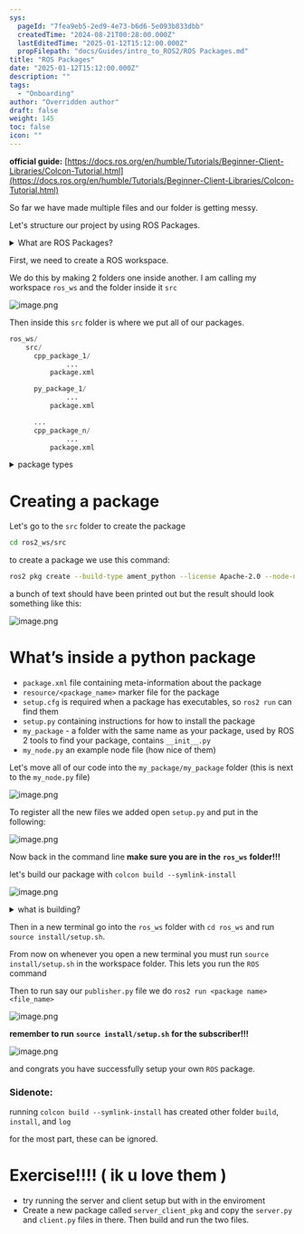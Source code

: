 ```yaml
---
sys:
  pageId: "7fea9eb5-2ed9-4e73-b6d6-5e093b833dbb"
  createdTime: "2024-08-21T00:28:00.000Z"
  lastEditedTime: "2025-01-12T15:12:00.000Z"
  propFilepath: "docs/Guides/intro_to_ROS2/ROS Packages.md"
title: "ROS Packages"
date: "2025-01-12T15:12:00.000Z"
description: ""
tags:
  - "Onboarding"
author: "Overridden author"
draft: false
weight: 145
toc: false
icon: ""
---
```


**official guide:** [https://docs.ros.org/en/humble/Tutorials/Beginner-Client-Libraries/Colcon-Tutorial.html](https://docs.ros.org/en/humble/Tutorials/Beginner-Client-Libraries/Colcon-Tutorial.html)

So far we have made multiple files and our folder is getting messy.

Let's structure our project by using ROS Packages.

<details>

<summary>What are ROS Packages?</summary>

ROS Packages are, as the name implies, packages of code that are highly sharable between ROS developers.

They consist of a folder, `package.xml` file, and source code

```python
      cpp_package_1/
		      ... imagine much code files here ..
          package.xml
```

</details>

First, we need to create a ROS workspace.

We do this by making 2 folders one inside another. I am calling my workspace `ros_ws` and the folder inside it `src`

![image.png](https://prod-files-secure.s3.us-west-2.amazonaws.com/d518164a-d88e-44d1-a4ee-3adb3bd8bce0/70706947-fd18-4537-a67b-e12946812d31/image.png?X-Amz-Algorithm=AWS4-HMAC-SHA256&X-Amz-Content-Sha256=UNSIGNED-PAYLOAD&X-Amz-Credential=ASIAZI2LB46634NBGIWB%2F20250424%2Fus-west-2%2Fs3%2Faws4_request&X-Amz-Date=20250424T190136Z&X-Amz-Expires=3600&X-Amz-Security-Token=IQoJb3JpZ2luX2VjEIP%2F%2F%2F%2F%2F%2F%2F%2F%2F%2FwEaCXVzLXdlc3QtMiJGMEQCIEDH5uM%2Bydh96H0mTx6HvjLy3dgJe%2FEpSlPkjj5D63GRAiASg9GX9nE44iMjN6F2CGa51uY8BLwTG4cXDtgPuVCIfSr%2FAwgcEAAaDDYzNzQyMzE4MzgwNSIMRv8LO%2FdDyRfIsKcuKtwD3reSH4clecWlmSGw96azTYw7q06M6LtjtR60gA8uoYAICWVXDz67Stu%2B42m26JM7efDLhvHOPkwzcj%2FrNS3aibgqfY9gmssQ6kkTibGYdBp9PqjKejc5j%2FVS0QYQyf37%2BE9%2B5jTD9oroXZfrY4zcv3AKtSDzZRsLNnUSxoYSIWz3kKjDpvOLvZUCp4DzaRFTTMxyXsdWfBwS1NsIelOdn4VnIDoKy7Ss6b2l4KQD45GTORDTpHMJB6lPHd2%2FZCRFL9gW7OfFzNXGeWzdBpKv7vi%2F9bNA92f5kc8SfvDtnMrCmlD19n%2FSBI2ejazaC8ZMyNhczIVwUMZt%2FW7MRaR0%2FKJbr4Zm8uXUm0QCl9LkVIeBz3bvfvgpYSD5zc536imV%2F3ZGIE3ckW6lA5KOJFbZ7ZwWWfcjIMWdKvtqpT%2BUUMyY2rYMvVBFdV%2FeF%2B2H6wZW%2FUNa44pAJaTybqY4OTv3iN8hy7ryw5ZSDK%2BYyLgAekqw%2FjUc65ApJXWRYRgd0t9nF9qQ3ICYmwL3pCN37TUdvlGRHsTYQ8hyg07vKHvZt9jaDWsFm2M5%2FzLu%2FeOsVK%2FT1MQm7tMEToRQEu6Vb8IHllfBApp9r%2FSOcEZMWO%2Bbi8qnSny1hd2OtNzrMoUw04mqwAY6pgGFrhgvYd6Gv3nGjtXIgVe2EyH1A0WFNHdnOVWjC%2BTe7fd2312%2Fdfd2frmO1MULor2z6x8rR9MuJleJOt6ukvWKNpeUGKFeNa5QqOEFdrK%2FJW7AfRsA55XUwdhFpTIfHoHi6vbkJOMdDf0TUlh0TACdeQe3DrMSPRAmt%2FTRyefspV4TN8i0%2Fwl%2FYPWfXNQDI%2FfvvIuzTXnSyXLvFz9clvvhrVfdppFu&X-Amz-Signature=38fa1ba93c04d07e93a1eaee03ee0e99f509cfbef802224d6ec99f6fe4108ed2&X-Amz-SignedHeaders=host&x-id=GetObject)

Then inside this `src` folder is where we put all of our packages.

```python
ros_ws/
    src/
      cpp_package_1/
		      ...
          package.xml

      py_package_1/
		      ...
          package.xml

      ...
      cpp_package_n/
		      ...
          package.xml

```

<details>

<summary>package types</summary>

packages can be either `C++` or python.

the intern file structure is different for each but for this guide we will stick to creating python packages

</details>

# Creating a package

Let's go to the `src` folder to create the package

```bash
cd ros2_ws/src
```

to create a package we use this command:

```bash
ros2 pkg create --build-type ament_python --license Apache-2.0 --node-name my_node my_package
```

a bunch of text should have been printed out but the result should look something like this:

![image.png](https://prod-files-secure.s3.us-west-2.amazonaws.com/d518164a-d88e-44d1-a4ee-3adb3bd8bce0/e6cf1e3f-8512-4a3e-b131-079f800bf3e8/image.png?X-Amz-Algorithm=AWS4-HMAC-SHA256&X-Amz-Content-Sha256=UNSIGNED-PAYLOAD&X-Amz-Credential=ASIAZI2LB46634NBGIWB%2F20250424%2Fus-west-2%2Fs3%2Faws4_request&X-Amz-Date=20250424T190136Z&X-Amz-Expires=3600&X-Amz-Security-Token=IQoJb3JpZ2luX2VjEIP%2F%2F%2F%2F%2F%2F%2F%2F%2F%2FwEaCXVzLXdlc3QtMiJGMEQCIEDH5uM%2Bydh96H0mTx6HvjLy3dgJe%2FEpSlPkjj5D63GRAiASg9GX9nE44iMjN6F2CGa51uY8BLwTG4cXDtgPuVCIfSr%2FAwgcEAAaDDYzNzQyMzE4MzgwNSIMRv8LO%2FdDyRfIsKcuKtwD3reSH4clecWlmSGw96azTYw7q06M6LtjtR60gA8uoYAICWVXDz67Stu%2B42m26JM7efDLhvHOPkwzcj%2FrNS3aibgqfY9gmssQ6kkTibGYdBp9PqjKejc5j%2FVS0QYQyf37%2BE9%2B5jTD9oroXZfrY4zcv3AKtSDzZRsLNnUSxoYSIWz3kKjDpvOLvZUCp4DzaRFTTMxyXsdWfBwS1NsIelOdn4VnIDoKy7Ss6b2l4KQD45GTORDTpHMJB6lPHd2%2FZCRFL9gW7OfFzNXGeWzdBpKv7vi%2F9bNA92f5kc8SfvDtnMrCmlD19n%2FSBI2ejazaC8ZMyNhczIVwUMZt%2FW7MRaR0%2FKJbr4Zm8uXUm0QCl9LkVIeBz3bvfvgpYSD5zc536imV%2F3ZGIE3ckW6lA5KOJFbZ7ZwWWfcjIMWdKvtqpT%2BUUMyY2rYMvVBFdV%2FeF%2B2H6wZW%2FUNa44pAJaTybqY4OTv3iN8hy7ryw5ZSDK%2BYyLgAekqw%2FjUc65ApJXWRYRgd0t9nF9qQ3ICYmwL3pCN37TUdvlGRHsTYQ8hyg07vKHvZt9jaDWsFm2M5%2FzLu%2FeOsVK%2FT1MQm7tMEToRQEu6Vb8IHllfBApp9r%2FSOcEZMWO%2Bbi8qnSny1hd2OtNzrMoUw04mqwAY6pgGFrhgvYd6Gv3nGjtXIgVe2EyH1A0WFNHdnOVWjC%2BTe7fd2312%2Fdfd2frmO1MULor2z6x8rR9MuJleJOt6ukvWKNpeUGKFeNa5QqOEFdrK%2FJW7AfRsA55XUwdhFpTIfHoHi6vbkJOMdDf0TUlh0TACdeQe3DrMSPRAmt%2FTRyefspV4TN8i0%2Fwl%2FYPWfXNQDI%2FfvvIuzTXnSyXLvFz9clvvhrVfdppFu&X-Amz-Signature=616ddc852ade6eae4ceeea7d06ac3373e4cde46085b74f7779496456e23d6a76&X-Amz-SignedHeaders=host&x-id=GetObject)

# What’s inside a python package

- `package.xml` file containing meta-information about the package
- `resource/<package_name>` marker file for the package
- `setup.cfg` is required when a package has executables, so `ros2 run` can find them
- `setup.py` containing instructions for how to install the package
- `my_package` - a folder with the same name as your package, used by ROS 2 tools to find your package, contains `__init__.py`
- `my_node.py` an example node file (how nice of them)

Let's move all of our code into the `my_package/my_package` folder (this is next to the `my_node.py` file)

![image.png](https://prod-files-secure.s3.us-west-2.amazonaws.com/d518164a-d88e-44d1-a4ee-3adb3bd8bce0/9ce58f11-0da9-4d3e-b86d-506a9685d378/image.png?X-Amz-Algorithm=AWS4-HMAC-SHA256&X-Amz-Content-Sha256=UNSIGNED-PAYLOAD&X-Amz-Credential=ASIAZI2LB46634NBGIWB%2F20250424%2Fus-west-2%2Fs3%2Faws4_request&X-Amz-Date=20250424T190136Z&X-Amz-Expires=3600&X-Amz-Security-Token=IQoJb3JpZ2luX2VjEIP%2F%2F%2F%2F%2F%2F%2F%2F%2F%2FwEaCXVzLXdlc3QtMiJGMEQCIEDH5uM%2Bydh96H0mTx6HvjLy3dgJe%2FEpSlPkjj5D63GRAiASg9GX9nE44iMjN6F2CGa51uY8BLwTG4cXDtgPuVCIfSr%2FAwgcEAAaDDYzNzQyMzE4MzgwNSIMRv8LO%2FdDyRfIsKcuKtwD3reSH4clecWlmSGw96azTYw7q06M6LtjtR60gA8uoYAICWVXDz67Stu%2B42m26JM7efDLhvHOPkwzcj%2FrNS3aibgqfY9gmssQ6kkTibGYdBp9PqjKejc5j%2FVS0QYQyf37%2BE9%2B5jTD9oroXZfrY4zcv3AKtSDzZRsLNnUSxoYSIWz3kKjDpvOLvZUCp4DzaRFTTMxyXsdWfBwS1NsIelOdn4VnIDoKy7Ss6b2l4KQD45GTORDTpHMJB6lPHd2%2FZCRFL9gW7OfFzNXGeWzdBpKv7vi%2F9bNA92f5kc8SfvDtnMrCmlD19n%2FSBI2ejazaC8ZMyNhczIVwUMZt%2FW7MRaR0%2FKJbr4Zm8uXUm0QCl9LkVIeBz3bvfvgpYSD5zc536imV%2F3ZGIE3ckW6lA5KOJFbZ7ZwWWfcjIMWdKvtqpT%2BUUMyY2rYMvVBFdV%2FeF%2B2H6wZW%2FUNa44pAJaTybqY4OTv3iN8hy7ryw5ZSDK%2BYyLgAekqw%2FjUc65ApJXWRYRgd0t9nF9qQ3ICYmwL3pCN37TUdvlGRHsTYQ8hyg07vKHvZt9jaDWsFm2M5%2FzLu%2FeOsVK%2FT1MQm7tMEToRQEu6Vb8IHllfBApp9r%2FSOcEZMWO%2Bbi8qnSny1hd2OtNzrMoUw04mqwAY6pgGFrhgvYd6Gv3nGjtXIgVe2EyH1A0WFNHdnOVWjC%2BTe7fd2312%2Fdfd2frmO1MULor2z6x8rR9MuJleJOt6ukvWKNpeUGKFeNa5QqOEFdrK%2FJW7AfRsA55XUwdhFpTIfHoHi6vbkJOMdDf0TUlh0TACdeQe3DrMSPRAmt%2FTRyefspV4TN8i0%2Fwl%2FYPWfXNQDI%2FfvvIuzTXnSyXLvFz9clvvhrVfdppFu&X-Amz-Signature=5b775c2581d6d44afa59b58be2fe2b7159ba2251e0ddf0a42d5b9a57db520b1c&X-Amz-SignedHeaders=host&x-id=GetObject)

To register all the new files we added open `setup.py` and put in the following:

![image.png](https://prod-files-secure.s3.us-west-2.amazonaws.com/d518164a-d88e-44d1-a4ee-3adb3bd8bce0/1cd7c262-4cae-4496-9d75-c178537d24a2/image.png?X-Amz-Algorithm=AWS4-HMAC-SHA256&X-Amz-Content-Sha256=UNSIGNED-PAYLOAD&X-Amz-Credential=ASIAZI2LB46634NBGIWB%2F20250424%2Fus-west-2%2Fs3%2Faws4_request&X-Amz-Date=20250424T190136Z&X-Amz-Expires=3600&X-Amz-Security-Token=IQoJb3JpZ2luX2VjEIP%2F%2F%2F%2F%2F%2F%2F%2F%2F%2FwEaCXVzLXdlc3QtMiJGMEQCIEDH5uM%2Bydh96H0mTx6HvjLy3dgJe%2FEpSlPkjj5D63GRAiASg9GX9nE44iMjN6F2CGa51uY8BLwTG4cXDtgPuVCIfSr%2FAwgcEAAaDDYzNzQyMzE4MzgwNSIMRv8LO%2FdDyRfIsKcuKtwD3reSH4clecWlmSGw96azTYw7q06M6LtjtR60gA8uoYAICWVXDz67Stu%2B42m26JM7efDLhvHOPkwzcj%2FrNS3aibgqfY9gmssQ6kkTibGYdBp9PqjKejc5j%2FVS0QYQyf37%2BE9%2B5jTD9oroXZfrY4zcv3AKtSDzZRsLNnUSxoYSIWz3kKjDpvOLvZUCp4DzaRFTTMxyXsdWfBwS1NsIelOdn4VnIDoKy7Ss6b2l4KQD45GTORDTpHMJB6lPHd2%2FZCRFL9gW7OfFzNXGeWzdBpKv7vi%2F9bNA92f5kc8SfvDtnMrCmlD19n%2FSBI2ejazaC8ZMyNhczIVwUMZt%2FW7MRaR0%2FKJbr4Zm8uXUm0QCl9LkVIeBz3bvfvgpYSD5zc536imV%2F3ZGIE3ckW6lA5KOJFbZ7ZwWWfcjIMWdKvtqpT%2BUUMyY2rYMvVBFdV%2FeF%2B2H6wZW%2FUNa44pAJaTybqY4OTv3iN8hy7ryw5ZSDK%2BYyLgAekqw%2FjUc65ApJXWRYRgd0t9nF9qQ3ICYmwL3pCN37TUdvlGRHsTYQ8hyg07vKHvZt9jaDWsFm2M5%2FzLu%2FeOsVK%2FT1MQm7tMEToRQEu6Vb8IHllfBApp9r%2FSOcEZMWO%2Bbi8qnSny1hd2OtNzrMoUw04mqwAY6pgGFrhgvYd6Gv3nGjtXIgVe2EyH1A0WFNHdnOVWjC%2BTe7fd2312%2Fdfd2frmO1MULor2z6x8rR9MuJleJOt6ukvWKNpeUGKFeNa5QqOEFdrK%2FJW7AfRsA55XUwdhFpTIfHoHi6vbkJOMdDf0TUlh0TACdeQe3DrMSPRAmt%2FTRyefspV4TN8i0%2Fwl%2FYPWfXNQDI%2FfvvIuzTXnSyXLvFz9clvvhrVfdppFu&X-Amz-Signature=bedfafe754cc10427f8b01aa01f0cc7d9741a23b7aece5393db241704fb793e0&X-Amz-SignedHeaders=host&x-id=GetObject)

Now back in the command line **make sure you are in the** **`ros_ws`** **folder!!!**

let's build our package with `colcon build --symlink-install`

![image.png](https://prod-files-secure.s3.us-west-2.amazonaws.com/d518164a-d88e-44d1-a4ee-3adb3bd8bce0/2f2a0d27-b173-48fd-b189-5f5c0ce65619/image.png?X-Amz-Algorithm=AWS4-HMAC-SHA256&X-Amz-Content-Sha256=UNSIGNED-PAYLOAD&X-Amz-Credential=ASIAZI2LB46634NBGIWB%2F20250424%2Fus-west-2%2Fs3%2Faws4_request&X-Amz-Date=20250424T190136Z&X-Amz-Expires=3600&X-Amz-Security-Token=IQoJb3JpZ2luX2VjEIP%2F%2F%2F%2F%2F%2F%2F%2F%2F%2FwEaCXVzLXdlc3QtMiJGMEQCIEDH5uM%2Bydh96H0mTx6HvjLy3dgJe%2FEpSlPkjj5D63GRAiASg9GX9nE44iMjN6F2CGa51uY8BLwTG4cXDtgPuVCIfSr%2FAwgcEAAaDDYzNzQyMzE4MzgwNSIMRv8LO%2FdDyRfIsKcuKtwD3reSH4clecWlmSGw96azTYw7q06M6LtjtR60gA8uoYAICWVXDz67Stu%2B42m26JM7efDLhvHOPkwzcj%2FrNS3aibgqfY9gmssQ6kkTibGYdBp9PqjKejc5j%2FVS0QYQyf37%2BE9%2B5jTD9oroXZfrY4zcv3AKtSDzZRsLNnUSxoYSIWz3kKjDpvOLvZUCp4DzaRFTTMxyXsdWfBwS1NsIelOdn4VnIDoKy7Ss6b2l4KQD45GTORDTpHMJB6lPHd2%2FZCRFL9gW7OfFzNXGeWzdBpKv7vi%2F9bNA92f5kc8SfvDtnMrCmlD19n%2FSBI2ejazaC8ZMyNhczIVwUMZt%2FW7MRaR0%2FKJbr4Zm8uXUm0QCl9LkVIeBz3bvfvgpYSD5zc536imV%2F3ZGIE3ckW6lA5KOJFbZ7ZwWWfcjIMWdKvtqpT%2BUUMyY2rYMvVBFdV%2FeF%2B2H6wZW%2FUNa44pAJaTybqY4OTv3iN8hy7ryw5ZSDK%2BYyLgAekqw%2FjUc65ApJXWRYRgd0t9nF9qQ3ICYmwL3pCN37TUdvlGRHsTYQ8hyg07vKHvZt9jaDWsFm2M5%2FzLu%2FeOsVK%2FT1MQm7tMEToRQEu6Vb8IHllfBApp9r%2FSOcEZMWO%2Bbi8qnSny1hd2OtNzrMoUw04mqwAY6pgGFrhgvYd6Gv3nGjtXIgVe2EyH1A0WFNHdnOVWjC%2BTe7fd2312%2Fdfd2frmO1MULor2z6x8rR9MuJleJOt6ukvWKNpeUGKFeNa5QqOEFdrK%2FJW7AfRsA55XUwdhFpTIfHoHi6vbkJOMdDf0TUlh0TACdeQe3DrMSPRAmt%2FTRyefspV4TN8i0%2Fwl%2FYPWfXNQDI%2FfvvIuzTXnSyXLvFz9clvvhrVfdppFu&X-Amz-Signature=ede5009da8605fc373d09d466857217c9377769c121bae2140d154e041f390f9&X-Amz-SignedHeaders=host&x-id=GetObject)

<details>

<summary>what is building?</summary>

if you are a CS major at Rose-Hulman you will learn the answer to this in CSSE132

but TLDR; is it combines all the code files into one program that can be run easily 

</details>

Then in a new terminal go into the `ros_ws` folder with `cd ros_ws` and run `source install/setup.sh`. 

From now on whenever you open a new terminal you must run `source install/setup.sh` in the workspace folder. This lets you run the `ROS` command

Then to run say our `publisher.py` file we do `ros2 run <package name> <file_name>`

![image.png](https://prod-files-secure.s3.us-west-2.amazonaws.com/d518164a-d88e-44d1-a4ee-3adb3bd8bce0/4f4b1219-3a44-4632-aa0a-ce3471699f59/image.png?X-Amz-Algorithm=AWS4-HMAC-SHA256&X-Amz-Content-Sha256=UNSIGNED-PAYLOAD&X-Amz-Credential=ASIAZI2LB46634NBGIWB%2F20250424%2Fus-west-2%2Fs3%2Faws4_request&X-Amz-Date=20250424T190136Z&X-Amz-Expires=3600&X-Amz-Security-Token=IQoJb3JpZ2luX2VjEIP%2F%2F%2F%2F%2F%2F%2F%2F%2F%2FwEaCXVzLXdlc3QtMiJGMEQCIEDH5uM%2Bydh96H0mTx6HvjLy3dgJe%2FEpSlPkjj5D63GRAiASg9GX9nE44iMjN6F2CGa51uY8BLwTG4cXDtgPuVCIfSr%2FAwgcEAAaDDYzNzQyMzE4MzgwNSIMRv8LO%2FdDyRfIsKcuKtwD3reSH4clecWlmSGw96azTYw7q06M6LtjtR60gA8uoYAICWVXDz67Stu%2B42m26JM7efDLhvHOPkwzcj%2FrNS3aibgqfY9gmssQ6kkTibGYdBp9PqjKejc5j%2FVS0QYQyf37%2BE9%2B5jTD9oroXZfrY4zcv3AKtSDzZRsLNnUSxoYSIWz3kKjDpvOLvZUCp4DzaRFTTMxyXsdWfBwS1NsIelOdn4VnIDoKy7Ss6b2l4KQD45GTORDTpHMJB6lPHd2%2FZCRFL9gW7OfFzNXGeWzdBpKv7vi%2F9bNA92f5kc8SfvDtnMrCmlD19n%2FSBI2ejazaC8ZMyNhczIVwUMZt%2FW7MRaR0%2FKJbr4Zm8uXUm0QCl9LkVIeBz3bvfvgpYSD5zc536imV%2F3ZGIE3ckW6lA5KOJFbZ7ZwWWfcjIMWdKvtqpT%2BUUMyY2rYMvVBFdV%2FeF%2B2H6wZW%2FUNa44pAJaTybqY4OTv3iN8hy7ryw5ZSDK%2BYyLgAekqw%2FjUc65ApJXWRYRgd0t9nF9qQ3ICYmwL3pCN37TUdvlGRHsTYQ8hyg07vKHvZt9jaDWsFm2M5%2FzLu%2FeOsVK%2FT1MQm7tMEToRQEu6Vb8IHllfBApp9r%2FSOcEZMWO%2Bbi8qnSny1hd2OtNzrMoUw04mqwAY6pgGFrhgvYd6Gv3nGjtXIgVe2EyH1A0WFNHdnOVWjC%2BTe7fd2312%2Fdfd2frmO1MULor2z6x8rR9MuJleJOt6ukvWKNpeUGKFeNa5QqOEFdrK%2FJW7AfRsA55XUwdhFpTIfHoHi6vbkJOMdDf0TUlh0TACdeQe3DrMSPRAmt%2FTRyefspV4TN8i0%2Fwl%2FYPWfXNQDI%2FfvvIuzTXnSyXLvFz9clvvhrVfdppFu&X-Amz-Signature=f18e63669c851b312f208c2fd8ee17f6c32760d072703a3947c24614b53859d8&X-Amz-SignedHeaders=host&x-id=GetObject)

**remember to run** **`source install/setup.sh`** **for the subscriber!!!**

![image.png](https://prod-files-secure.s3.us-west-2.amazonaws.com/d518164a-d88e-44d1-a4ee-3adb3bd8bce0/02121119-dad4-49ec-8356-c956108b4243/image.png?X-Amz-Algorithm=AWS4-HMAC-SHA256&X-Amz-Content-Sha256=UNSIGNED-PAYLOAD&X-Amz-Credential=ASIAZI2LB46634NBGIWB%2F20250424%2Fus-west-2%2Fs3%2Faws4_request&X-Amz-Date=20250424T190136Z&X-Amz-Expires=3600&X-Amz-Security-Token=IQoJb3JpZ2luX2VjEIP%2F%2F%2F%2F%2F%2F%2F%2F%2F%2FwEaCXVzLXdlc3QtMiJGMEQCIEDH5uM%2Bydh96H0mTx6HvjLy3dgJe%2FEpSlPkjj5D63GRAiASg9GX9nE44iMjN6F2CGa51uY8BLwTG4cXDtgPuVCIfSr%2FAwgcEAAaDDYzNzQyMzE4MzgwNSIMRv8LO%2FdDyRfIsKcuKtwD3reSH4clecWlmSGw96azTYw7q06M6LtjtR60gA8uoYAICWVXDz67Stu%2B42m26JM7efDLhvHOPkwzcj%2FrNS3aibgqfY9gmssQ6kkTibGYdBp9PqjKejc5j%2FVS0QYQyf37%2BE9%2B5jTD9oroXZfrY4zcv3AKtSDzZRsLNnUSxoYSIWz3kKjDpvOLvZUCp4DzaRFTTMxyXsdWfBwS1NsIelOdn4VnIDoKy7Ss6b2l4KQD45GTORDTpHMJB6lPHd2%2FZCRFL9gW7OfFzNXGeWzdBpKv7vi%2F9bNA92f5kc8SfvDtnMrCmlD19n%2FSBI2ejazaC8ZMyNhczIVwUMZt%2FW7MRaR0%2FKJbr4Zm8uXUm0QCl9LkVIeBz3bvfvgpYSD5zc536imV%2F3ZGIE3ckW6lA5KOJFbZ7ZwWWfcjIMWdKvtqpT%2BUUMyY2rYMvVBFdV%2FeF%2B2H6wZW%2FUNa44pAJaTybqY4OTv3iN8hy7ryw5ZSDK%2BYyLgAekqw%2FjUc65ApJXWRYRgd0t9nF9qQ3ICYmwL3pCN37TUdvlGRHsTYQ8hyg07vKHvZt9jaDWsFm2M5%2FzLu%2FeOsVK%2FT1MQm7tMEToRQEu6Vb8IHllfBApp9r%2FSOcEZMWO%2Bbi8qnSny1hd2OtNzrMoUw04mqwAY6pgGFrhgvYd6Gv3nGjtXIgVe2EyH1A0WFNHdnOVWjC%2BTe7fd2312%2Fdfd2frmO1MULor2z6x8rR9MuJleJOt6ukvWKNpeUGKFeNa5QqOEFdrK%2FJW7AfRsA55XUwdhFpTIfHoHi6vbkJOMdDf0TUlh0TACdeQe3DrMSPRAmt%2FTRyefspV4TN8i0%2Fwl%2FYPWfXNQDI%2FfvvIuzTXnSyXLvFz9clvvhrVfdppFu&X-Amz-Signature=a35860609d44342bbdc7856d96aa4b1199638f659648fddba72d58d49853e902&X-Amz-SignedHeaders=host&x-id=GetObject)

and congrats you have successfully setup your own `ROS` package.

### Sidenote:

running `colcon build --symlink-install` has created other folder `build`, `install`, and `log`

for the most part, these can be ignored.

# Exercise!!!! ( ik u love them )

- try running the server and client setup but with in the enviroment
- Create a new package called `server_client_pkg` and copy the `server.py` and `client.py` files in there. Then build and run the two files.
